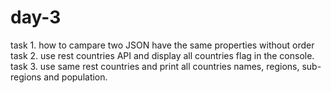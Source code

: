 # day-3
task 1. how to campare two JSON have the same properties without order
task 2. use rest countries API and display all countries flag in the console.
task 3. use same rest countries and print all countries names, regions, sub-regions and population.

